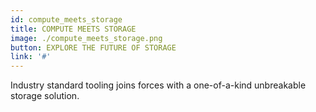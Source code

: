 ```yaml
---
id: compute_meets_storage
title: COMPUTE MEETS STORAGE
image: ./compute_meets_storage.png
button: EXPLORE THE FUTURE OF STORAGE
link: '#'
---
```

Industry standard tooling joins forces with a one-of-a-kind unbreakable storage solution.
